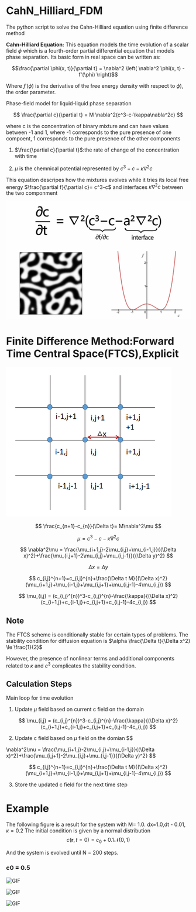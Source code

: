 # CahN_Hilliard_FDM
The python script to solve the Cahn-Hilliard equation using finite difference method


__Cahn-Hilliard Equation:__ This equation models the time evolution of a scalar field $\phi$ which is a fourth-order partial differential equation that models phase separation. Its basic form in real space can be written as:


$$\frac{\partial \phi(x, t)}{\partial t} = \nabla^2 \left( \nabla^2 \phi(x, t) - f'(\phi) \right)$$


Where $f'(\phi)$ is the derivative of the free energy density with respect to $\phi$), the order parameter.

Phase-field model for liquid-liquid phase separation

$$ \frac{\partial c}{\partial t} = M \nabla^2(c^3-c-\kappa\nabla^2c) $$

where c is the concentration of binary mixture and can have values between -1 and 1, where -1 corresponds to the pure presence of one compoent, 1 corresponds to the pure presence of the other components

1. $\frac{\partial c}{\partial t}$:the rate of change of the concentration with time

2. $\mu$ is the chemnical potential represented by $c^3-c-\kappa\nabla^2c$


This equation descripes how the mixtures evolves while it tries its local free energy $\frac{\partial f}{\partial c}= c^3-c$ and interfaces $\kappa\nabla^2c$ between the two componment 

![Cahn-Hilliard Equation](https://github.com/wentaogong111/CahN_Hilliard_FDM/blob/main/equation.png)

# Finite Difference Method:Forward Time Central Space(FTCS),Explicit 

![png](https://github.com/wentaogong111/CahN_Hilliard_FDM/blob/main/grid.png)


$$ \frac{c_{n+1}-c_{n}}{\Delta t}= M\nabla^2\mu $$

$$ \mu = c^3-c-\kappa\nabla^2c $$

$$ 
\nabla^2\mu = \frac{\mu_{i+1,j}-2\mu_{i,j}+\mu_{i-1,j}}{(\Delta x)^2}+\frac{\mu_{i,j+1}-2\mu_{i,j}+\mu_{i,j-1}}{(\Delta y)^2}
$$

$$ 
\Delta x = \Delta y 
$$

$$
c_{i,j}^{n+1}=c_{i,j}^{n}+\frac{\Delta t M}{(\Delta x)^2}(\mu_{i+1,j}+\mu_{i-1,j}+\mu_{i,j+1}+\mu_{i,j-1}-4\mu_{i,j})
$$

$$ 
\mu_{i,j} = (c_{i,j}^{n})^3-c_{i,j}^{n}-\frac{\kappa}{(\Delta x)^2}(c_{i+1,j}+c_{i-1,j}+c_{i,j+1}+c_{i,j-1}-4c_{i,j})
$$
## Note

The FTCS scheme is conditionally stable for certain types of problems. The stability condition for diffusion equation is $\alpha \frac{\Delta t}{\Delta x^2} \le \frac{1}{2}$

 However, the presence of nonlinear terms and additional components related to $\kappa$ and $c^3$ complicates the stability condition.

## Calculation Steps 
Main loop for time evolution
1. Update $\mu$ field based on current c field on the domain 

 $$ 
\mu_{i,j} = (c_{i,j}^{n})^3-c_{i,j}^{n}-\frac{\kappa}{(\Delta x)^2}(c_{i+1,j}+c_{i-1,j}+c_{i,j+1}+c_{i,j-1}-4c_{i,j})
$$

 2. Update c field based on $\mu$ field on the domian
 $$ 

\nabla^2\mu = \frac{\mu_{i+1,j}-2\mu_{i,j}+\mu_{i-1,j}}{(\Delta x)^2}+\frac{\mu_{i,j+1}-2\mu_{i,j}+\mu_{i,j-1}}{(\Delta y)^2}
$$


$$
c_{i,j}^{n+1}=c_{i,j}^{n}+\frac{\Delta t M}{(\Delta x)^2}(\mu_{i+1,j}+\mu_{i-1,j}+\mu_{i,j+1}+\mu_{i,j-1}-4\mu_{i,j})
$$

3. Store the updated c field for the next time step

# Example

The following figure is a result for the system with M= 1.0. dx=1.0,dt - 0.01, $\kappa=0.2$ The initial condition is given by a normal distribution 
$$
c(\boldsymbol{r},t=0) = c_0 + 0.1 \mathcal{N}(0,1)
$$


And the system is evolved until N = 200 steps. 
### c0 = 0.5
![GIF](https://github.com/wentaogong111/CahN_Hilliard_FDM/blob/main/Code/bc-c0-Dirichlet_0.5.gif)

![GIF](https://github.com/wentaogong111/CahN_Hilliard_FDM/blob/main/Code/bc-c0-Neumann_0.5.gif)

![GIF](https://github.com/wentaogong111/CahN_Hilliard_FDM/blob/main/Code/bc-c0-Periodic_0.5.gif)


